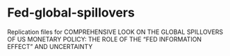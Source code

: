 # Fed-global-spillovers
Replication files for COMPREHENSIVE LOOK ON THE GLOBAL SPILLOVERS OF US MONETARY POLICY: THE ROLE OF THE “FED INFORMATION EFFECT” AND UNCERTAINTY
